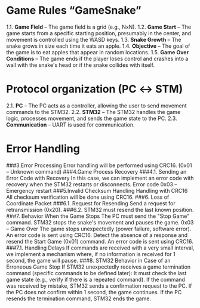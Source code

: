 # Game Rules “GameSnake”
1.1. __Game Field__ – The game field is a grid (e.g., NxN).
1.2. __Game Start__ – The game starts from a specific starting position, presumably         in the center, and movement is controlled using the WASD keys.
1.3. __Snake Growth__ – The snake grows in size each time it eats an apple.
1.4. __Objective__ – The goal of the game is to eat apples that appear in random locations.
1.5. __Game Over Conditions__ – The game ends if the player loses control and crashes into a wall with the snake's head or if the snake collides with itself.
# Protocol organization (PC ↔ STM)
2.1. __PC__ – The PC acts as a controller, allowing the user to send movement commands to the STM32.
2.2. __STM32__ – The STM32 handles the game logic, processes movement, and sends the game state to the PC.
2.3. __Communication__ – UART is used for communication.
# Error Handling
###3.Error Processing
Error handling will be performed using CRC16. (0x01 – Unknown command)
###4.Game Process Recovery
###4.1. Sending an Error Code with Recovery
In this case, we can implement an error code with recovery when the STM32 restarts or disconnects. Error code 0x03 – Emergency restart
###5.Invalid Checksum Handling
Handling with CRC16
All checksum verification will be done using CRC16.
###6. Loss of Coordinate Packet
###6.1. Request for Resending
Send a request for retransmission (0x20).
###6.2. STM32 must resend the last known position.
###7. Behavior When the Game Stops
The PC must send the "Stop Game" command. STM32 stops the snake's movement and pauses the game.
0x03 – Game Over
The game stops unexpectedly (power failure, software error). An error code is sent using CRC16.
Detect the absence of a response and resend the Start Game (0x01) command. An error code is sent using CRC16.
###7.1. Handling Delays
If commands are received with a very small interval, we implement a mechanism where, if no information is received for 1 second, the game will pause.
###8. STM32 Behavior in Case of an Erroneous Game Stop
If STM32 unexpectedly receives a game termination command (specific commands to be defined later):
It must check the last game state (e.g., verify if there is a repeated command).
If the command was received by mistake, STM32 sends a confirmation request to the PC.
If the PC does not confirm within 1 second, the game continues.
If the PC resends the termination command, STM32 ends the game.

